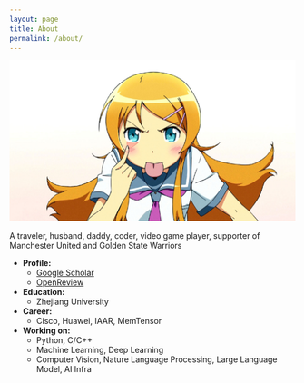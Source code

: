 ```yaml
---
layout: page
title: About
permalink: /about/
---
```


![](https://raw.githubusercontent.com/kakack/kakack.github.io/master/_images/myprofile.jpg)

A traveler, husband, daddy, coder, video game player, supporter of Manchester United and Golden State Warriors

- **Profile:**
	+ [Google Scholar](https://scholar.google.com/citations?view_op=list_works&hl=zh-CN&authuser=1&user=4Lt1ETcAAAAJ)
	+ [OpenReview](https://openreview.net/profile?id=~Kai_Chen45)
- **Education:**
	+ Zhejiang University 
- **Career:**
  	+ Cisco, Huawei, IAAR, MemTensor
- **Working on:**
	+ Python, C/C++
	+ Machine Learning, Deep Learning
	+ Computer Vision, Nature Language Processing, Large Language Model, AI Infra